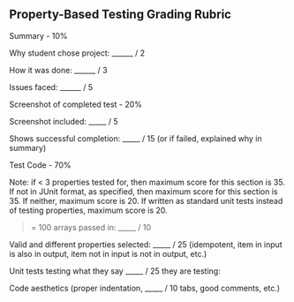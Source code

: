 ## Property-Based Testing Grading Rubric

Summary - 10%

Why student chose project:             ______ / 2

How it was done:                       ______ / 3

Issues faced:                          ______ / 5

Screenshot of completed test - 20%

Screenshot included:                    _____ / 5

Shows successful completion:            _____ / 15
(or if failed, explained why in
 summary)

Test Code - 70%

Note: if < 3 properties tested for, then maximum score for this section is 35.
If not in JUnit format, as specified, then maximum score for this section is
35. If neither, maximum score is 20.  If written as standard unit tests instead
of testing properties, maximum score is 20.

>= 100 arrays passed in:                _____ / 10   

Valid and different properties
selected:                               _____ / 25
(idempotent, item in input is also
 in output, item not in input is
 not in output, etc.)

Unit tests testing what they say        _____ / 25
 they are testing:

Code aesthetics (proper indentation,    _____ / 10
  tabs, good comments, etc.)
